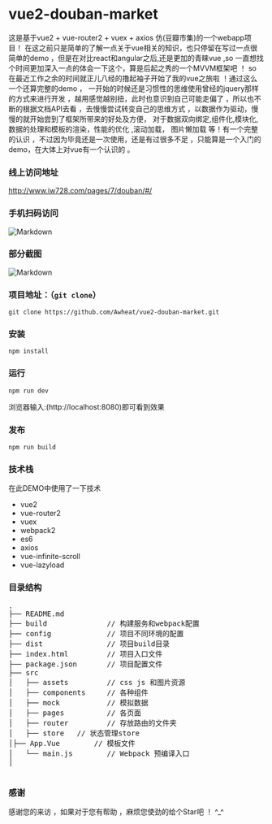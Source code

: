 # vue2-douban-market 
这是基于vue2 + vue-router2 + vuex + axios 仿(豆瓣市集)的一个webapp项目！ 在这之前只是简单的了解一点关于vue相关的知识，也只停留在写过一点很简单的demo ，但是在对比react和angular之后,还是更加的青睐vue ,so 一直想找个时间更加深入一点的体会一下这个，算是后起之秀的一个MVVM框架吧 ！
so 在最近工作之余的时间就正儿八经的撸起袖子开始了我的vue之旅啦 ！通过这么一个还算完整的demo ，
一开始的时候还是习惯性的思维使用曾经的jquery那样的方式来进行开发 ，越用感觉越别扭，此时也意识到自己可能走偏了 ，所以也不断的根据文档API去看 ，去慢慢尝试转变自己的思维方式 ，以数据作为驱动，慢慢的就开始尝到了框架所带来的好处及方便，
对于数据双向绑定,组件化,模块化, 数据的处理和模板的渲染，性能的优化 ,滚动加载， 图片懒加载 等！有一个完整的认识 ，不过因为毕竟还是一次使用，还是有过很多不足 ，只能算是一个入门的demo，在大体上对vue有一个认识的 。


### 线上访问地址

http://www.iw728.com/pages/7/douban/#/

### 手机扫码访问

![Markdown](http://p1.bqimg.com/587986/86417569ada2d7ea.png)

### 部分截图

![Markdown](http://p1.bqimg.com/587986/50a15b82eaf7347b.jpg)

### 项目地址：（`git clone`）

```shell
git clone https://github.com/Awheat/vue2-douban-market.git
```

### 安装

```
npm install
```

### 运行

```
npm run dev
```
浏览器输入:(http://localhost:8080)即可看到效果

### 发布

```
npm run build
```

### 技术栈

在此DEMO中使用了一下技术
* vue2
* vue-router2
* vuex
* webpack2
* es6
* axios
* vue-infinite-scroll
* vue-lazyload


### 目录结构

<pre>
.
├── README.md           
├── build              // 构建服务和webpack配置
├── config             // 项目不同环境的配置
├── dist               // 项目build目录
├── index.html         // 项目入口文件
├── package.json       // 项目配置文件
├── src
│   ├── assets         // css js 和图片资源
│   ├── components     // 各种组件
│   ├── mock           // 模拟数据
│   ├── pages          // 各页面
│   ├── router         // 存放路由的文件夹
│   ├── store	// 状态管理store
│├── App.Vue        // 模板文件
│   └── main.js        // Webpack 预编译入口
│	

</pre>

### 感谢

感谢您的来访 ，如果对于您有帮助 ，麻烦您使劲的给个Star吧 ！ ^_^ 




